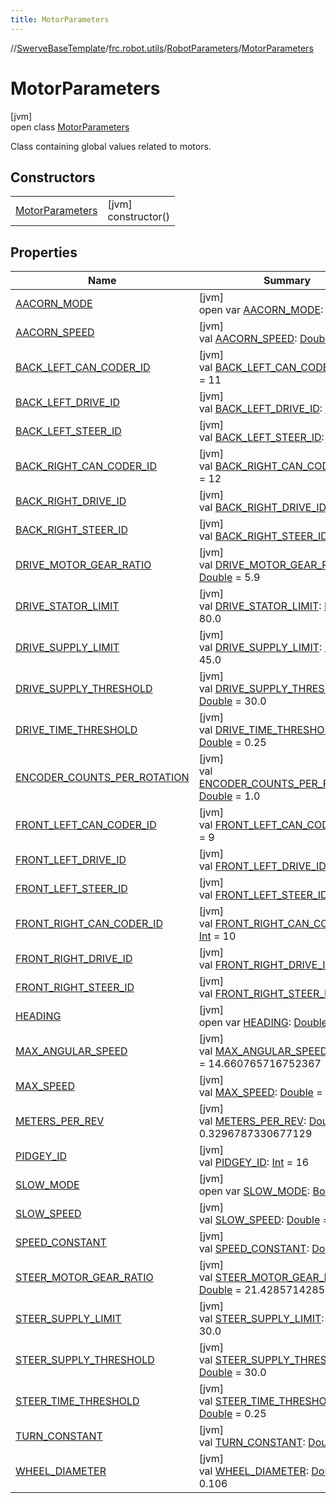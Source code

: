 ```yaml
---
title: MotorParameters
---
```

//[SwerveBaseTemplate](../../../../index.html)/[frc.robot.utils](../../index.html)/[RobotParameters](../index.html)/[MotorParameters](index.html)



# MotorParameters



[jvm]\
open class [MotorParameters](index.html)

Class containing global values related to motors.



## Constructors


| | |
|---|---|
| [MotorParameters](-motor-parameters.html) | [jvm]<br>constructor() |


## Properties


| Name | Summary |
|---|---|
| [AACORN_MODE](-a-a-c-o-r-n_-m-o-d-e.html) | [jvm]<br>open var [AACORN_MODE](-a-a-c-o-r-n_-m-o-d-e.html): [Boolean](https://kotlinlang.org/api/latest/jvm/stdlib/kotlin/-boolean/index.html) |
| [AACORN_SPEED](-a-a-c-o-r-n_-s-p-e-e-d.html) | [jvm]<br>val [AACORN_SPEED](-a-a-c-o-r-n_-s-p-e-e-d.html): [Double](https://kotlinlang.org/api/latest/jvm/stdlib/kotlin/-double/index.html) = 0.95 |
| [BACK_LEFT_CAN_CODER_ID](-b-a-c-k_-l-e-f-t_-c-a-n_-c-o-d-e-r_-i-d.html) | [jvm]<br>val [BACK_LEFT_CAN_CODER_ID](-b-a-c-k_-l-e-f-t_-c-a-n_-c-o-d-e-r_-i-d.html): [Int](https://kotlinlang.org/api/latest/jvm/stdlib/kotlin/-int/index.html) = 11 |
| [BACK_LEFT_DRIVE_ID](-b-a-c-k_-l-e-f-t_-d-r-i-v-e_-i-d.html) | [jvm]<br>val [BACK_LEFT_DRIVE_ID](-b-a-c-k_-l-e-f-t_-d-r-i-v-e_-i-d.html): [Int](https://kotlinlang.org/api/latest/jvm/stdlib/kotlin/-int/index.html) = 6 |
| [BACK_LEFT_STEER_ID](-b-a-c-k_-l-e-f-t_-s-t-e-e-r_-i-d.html) | [jvm]<br>val [BACK_LEFT_STEER_ID](-b-a-c-k_-l-e-f-t_-s-t-e-e-r_-i-d.html): [Int](https://kotlinlang.org/api/latest/jvm/stdlib/kotlin/-int/index.html) = 5 |
| [BACK_RIGHT_CAN_CODER_ID](-b-a-c-k_-r-i-g-h-t_-c-a-n_-c-o-d-e-r_-i-d.html) | [jvm]<br>val [BACK_RIGHT_CAN_CODER_ID](-b-a-c-k_-r-i-g-h-t_-c-a-n_-c-o-d-e-r_-i-d.html): [Int](https://kotlinlang.org/api/latest/jvm/stdlib/kotlin/-int/index.html) = 12 |
| [BACK_RIGHT_DRIVE_ID](-b-a-c-k_-r-i-g-h-t_-d-r-i-v-e_-i-d.html) | [jvm]<br>val [BACK_RIGHT_DRIVE_ID](-b-a-c-k_-r-i-g-h-t_-d-r-i-v-e_-i-d.html): [Int](https://kotlinlang.org/api/latest/jvm/stdlib/kotlin/-int/index.html) = 8 |
| [BACK_RIGHT_STEER_ID](-b-a-c-k_-r-i-g-h-t_-s-t-e-e-r_-i-d.html) | [jvm]<br>val [BACK_RIGHT_STEER_ID](-b-a-c-k_-r-i-g-h-t_-s-t-e-e-r_-i-d.html): [Int](https://kotlinlang.org/api/latest/jvm/stdlib/kotlin/-int/index.html) = 7 |
| [DRIVE_MOTOR_GEAR_RATIO](-d-r-i-v-e_-m-o-t-o-r_-g-e-a-r_-r-a-t-i-o.html) | [jvm]<br>val [DRIVE_MOTOR_GEAR_RATIO](-d-r-i-v-e_-m-o-t-o-r_-g-e-a-r_-r-a-t-i-o.html): [Double](https://kotlinlang.org/api/latest/jvm/stdlib/kotlin/-double/index.html) = 5.9 |
| [DRIVE_STATOR_LIMIT](-d-r-i-v-e_-s-t-a-t-o-r_-l-i-m-i-t.html) | [jvm]<br>val [DRIVE_STATOR_LIMIT](-d-r-i-v-e_-s-t-a-t-o-r_-l-i-m-i-t.html): [Double](https://kotlinlang.org/api/latest/jvm/stdlib/kotlin/-double/index.html) = 80.0 |
| [DRIVE_SUPPLY_LIMIT](-d-r-i-v-e_-s-u-p-p-l-y_-l-i-m-i-t.html) | [jvm]<br>val [DRIVE_SUPPLY_LIMIT](-d-r-i-v-e_-s-u-p-p-l-y_-l-i-m-i-t.html): [Double](https://kotlinlang.org/api/latest/jvm/stdlib/kotlin/-double/index.html) = 45.0 |
| [DRIVE_SUPPLY_THRESHOLD](-d-r-i-v-e_-s-u-p-p-l-y_-t-h-r-e-s-h-o-l-d.html) | [jvm]<br>val [DRIVE_SUPPLY_THRESHOLD](-d-r-i-v-e_-s-u-p-p-l-y_-t-h-r-e-s-h-o-l-d.html): [Double](https://kotlinlang.org/api/latest/jvm/stdlib/kotlin/-double/index.html) = 30.0 |
| [DRIVE_TIME_THRESHOLD](-d-r-i-v-e_-t-i-m-e_-t-h-r-e-s-h-o-l-d.html) | [jvm]<br>val [DRIVE_TIME_THRESHOLD](-d-r-i-v-e_-t-i-m-e_-t-h-r-e-s-h-o-l-d.html): [Double](https://kotlinlang.org/api/latest/jvm/stdlib/kotlin/-double/index.html) = 0.25 |
| [ENCODER_COUNTS_PER_ROTATION](-e-n-c-o-d-e-r_-c-o-u-n-t-s_-p-e-r_-r-o-t-a-t-i-o-n.html) | [jvm]<br>val [ENCODER_COUNTS_PER_ROTATION](-e-n-c-o-d-e-r_-c-o-u-n-t-s_-p-e-r_-r-o-t-a-t-i-o-n.html): [Double](https://kotlinlang.org/api/latest/jvm/stdlib/kotlin/-double/index.html) = 1.0 |
| [FRONT_LEFT_CAN_CODER_ID](-f-r-o-n-t_-l-e-f-t_-c-a-n_-c-o-d-e-r_-i-d.html) | [jvm]<br>val [FRONT_LEFT_CAN_CODER_ID](-f-r-o-n-t_-l-e-f-t_-c-a-n_-c-o-d-e-r_-i-d.html): [Int](https://kotlinlang.org/api/latest/jvm/stdlib/kotlin/-int/index.html) = 9 |
| [FRONT_LEFT_DRIVE_ID](-f-r-o-n-t_-l-e-f-t_-d-r-i-v-e_-i-d.html) | [jvm]<br>val [FRONT_LEFT_DRIVE_ID](-f-r-o-n-t_-l-e-f-t_-d-r-i-v-e_-i-d.html): [Int](https://kotlinlang.org/api/latest/jvm/stdlib/kotlin/-int/index.html) = 2 |
| [FRONT_LEFT_STEER_ID](-f-r-o-n-t_-l-e-f-t_-s-t-e-e-r_-i-d.html) | [jvm]<br>val [FRONT_LEFT_STEER_ID](-f-r-o-n-t_-l-e-f-t_-s-t-e-e-r_-i-d.html): [Int](https://kotlinlang.org/api/latest/jvm/stdlib/kotlin/-int/index.html) = 1 |
| [FRONT_RIGHT_CAN_CODER_ID](-f-r-o-n-t_-r-i-g-h-t_-c-a-n_-c-o-d-e-r_-i-d.html) | [jvm]<br>val [FRONT_RIGHT_CAN_CODER_ID](-f-r-o-n-t_-r-i-g-h-t_-c-a-n_-c-o-d-e-r_-i-d.html): [Int](https://kotlinlang.org/api/latest/jvm/stdlib/kotlin/-int/index.html) = 10 |
| [FRONT_RIGHT_DRIVE_ID](-f-r-o-n-t_-r-i-g-h-t_-d-r-i-v-e_-i-d.html) | [jvm]<br>val [FRONT_RIGHT_DRIVE_ID](-f-r-o-n-t_-r-i-g-h-t_-d-r-i-v-e_-i-d.html): [Int](https://kotlinlang.org/api/latest/jvm/stdlib/kotlin/-int/index.html) = 4 |
| [FRONT_RIGHT_STEER_ID](-f-r-o-n-t_-r-i-g-h-t_-s-t-e-e-r_-i-d.html) | [jvm]<br>val [FRONT_RIGHT_STEER_ID](-f-r-o-n-t_-r-i-g-h-t_-s-t-e-e-r_-i-d.html): [Int](https://kotlinlang.org/api/latest/jvm/stdlib/kotlin/-int/index.html) = 3 |
| [HEADING](-h-e-a-d-i-n-g.html) | [jvm]<br>open var [HEADING](-h-e-a-d-i-n-g.html): [Double](https://kotlinlang.org/api/latest/jvm/stdlib/kotlin/-double/index.html) |
| [MAX_ANGULAR_SPEED](-m-a-x_-a-n-g-u-l-a-r_-s-p-e-e-d.html) | [jvm]<br>val [MAX_ANGULAR_SPEED](-m-a-x_-a-n-g-u-l-a-r_-s-p-e-e-d.html): [Double](https://kotlinlang.org/api/latest/jvm/stdlib/kotlin/-double/index.html) = 14.660765716752367 |
| [MAX_SPEED](-m-a-x_-s-p-e-e-d.html) | [jvm]<br>val [MAX_SPEED](-m-a-x_-s-p-e-e-d.html): [Double](https://kotlinlang.org/api/latest/jvm/stdlib/kotlin/-double/index.html) = 5.76 |
| [METERS_PER_REV](-m-e-t-e-r-s_-p-e-r_-r-e-v.html) | [jvm]<br>val [METERS_PER_REV](-m-e-t-e-r-s_-p-e-r_-r-e-v.html): [Double](https://kotlinlang.org/api/latest/jvm/stdlib/kotlin/-double/index.html) = 0.3296787330677129 |
| [PIDGEY_ID](-p-i-d-g-e-y_-i-d.html) | [jvm]<br>val [PIDGEY_ID](-p-i-d-g-e-y_-i-d.html): [Int](https://kotlinlang.org/api/latest/jvm/stdlib/kotlin/-int/index.html) = 16 |
| [SLOW_MODE](-s-l-o-w_-m-o-d-e.html) | [jvm]<br>open var [SLOW_MODE](-s-l-o-w_-m-o-d-e.html): [Boolean](https://kotlinlang.org/api/latest/jvm/stdlib/kotlin/-boolean/index.html) |
| [SLOW_SPEED](-s-l-o-w_-s-p-e-e-d.html) | [jvm]<br>val [SLOW_SPEED](-s-l-o-w_-s-p-e-e-d.html): [Double](https://kotlinlang.org/api/latest/jvm/stdlib/kotlin/-double/index.html) = 0.3 |
| [SPEED_CONSTANT](-s-p-e-e-d_-c-o-n-s-t-a-n-t.html) | [jvm]<br>val [SPEED_CONSTANT](-s-p-e-e-d_-c-o-n-s-t-a-n-t.html): [Double](https://kotlinlang.org/api/latest/jvm/stdlib/kotlin/-double/index.html) = 0.6 |
| [STEER_MOTOR_GEAR_RATIO](-s-t-e-e-r_-m-o-t-o-r_-g-e-a-r_-r-a-t-i-o.html) | [jvm]<br>val [STEER_MOTOR_GEAR_RATIO](-s-t-e-e-r_-m-o-t-o-r_-g-e-a-r_-r-a-t-i-o.html): [Double](https://kotlinlang.org/api/latest/jvm/stdlib/kotlin/-double/index.html) = 21.428571428571427 |
| [STEER_SUPPLY_LIMIT](-s-t-e-e-r_-s-u-p-p-l-y_-l-i-m-i-t.html) | [jvm]<br>val [STEER_SUPPLY_LIMIT](-s-t-e-e-r_-s-u-p-p-l-y_-l-i-m-i-t.html): [Double](https://kotlinlang.org/api/latest/jvm/stdlib/kotlin/-double/index.html) = 30.0 |
| [STEER_SUPPLY_THRESHOLD](-s-t-e-e-r_-s-u-p-p-l-y_-t-h-r-e-s-h-o-l-d.html) | [jvm]<br>val [STEER_SUPPLY_THRESHOLD](-s-t-e-e-r_-s-u-p-p-l-y_-t-h-r-e-s-h-o-l-d.html): [Double](https://kotlinlang.org/api/latest/jvm/stdlib/kotlin/-double/index.html) = 30.0 |
| [STEER_TIME_THRESHOLD](-s-t-e-e-r_-t-i-m-e_-t-h-r-e-s-h-o-l-d.html) | [jvm]<br>val [STEER_TIME_THRESHOLD](-s-t-e-e-r_-t-i-m-e_-t-h-r-e-s-h-o-l-d.html): [Double](https://kotlinlang.org/api/latest/jvm/stdlib/kotlin/-double/index.html) = 0.25 |
| [TURN_CONSTANT](-t-u-r-n_-c-o-n-s-t-a-n-t.html) | [jvm]<br>val [TURN_CONSTANT](-t-u-r-n_-c-o-n-s-t-a-n-t.html): [Double](https://kotlinlang.org/api/latest/jvm/stdlib/kotlin/-double/index.html) = 0.3 |
| [WHEEL_DIAMETER](-w-h-e-e-l_-d-i-a-m-e-t-e-r.html) | [jvm]<br>val [WHEEL_DIAMETER](-w-h-e-e-l_-d-i-a-m-e-t-e-r.html): [Double](https://kotlinlang.org/api/latest/jvm/stdlib/kotlin/-double/index.html) = 0.106 |

